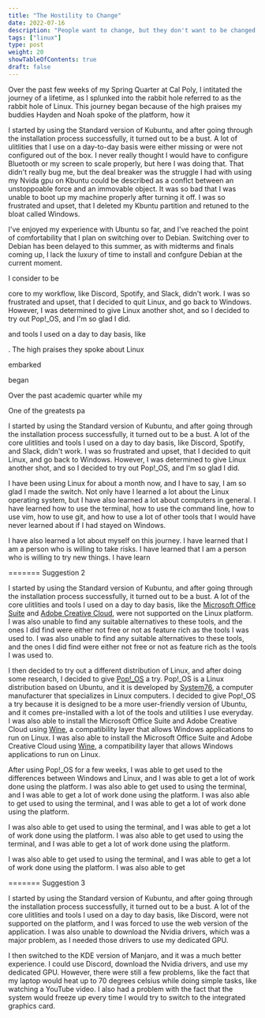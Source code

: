 ```yaml
---
title: "The Hostility to Change"
date: 2022-07-16
description: "People want to change, but they don't want to be changed."
tags: ["linux"]
type: post
weight: 20
showTableOfContents: true
draft: false
---
```


Over the past few weeks of my Spring Quarter at Cal Poly, I intitated the journey of a lifetime, as I splunked into the rabbit hole referred to as the rabbit hole of Linux. This journey began because of the high praises my buddies Hayden and Noah spoke of the platform, how it

I started by using the Standard version of Kubuntu, and after going through the installation process successfully, it turned out to be a bust. A lot of ulitlities that I use on a day-to-day basis were either missing or were not configured out of the box. I never really thought I would have to configure Bluetooth or my screen to scale properly, but here I was doing that. That didn't really bug me, but the deal breaker was the struggle I had with using my Nvida gpu on Kbuntu could be described as a conflct between an unstoppoable force and an immovable object. It was so bad that I was unable to boot up my machine properly after turning it off. I was so frustrated and upset, that I deleted my Kbuntu partition and retuned to the bloat called Windows.


I've enjoyed my experience with Ubuntu so far, and I've reached the point of comfortability that I plan on switching over to Debian. Switching over to Debian has been delayed to this summer, as with midterms and finals coming up, I lack the luxury of time to install and confgure Debian at the current moment.





 I consider to be 


core to my workflow, like Discord, Spotify, and Slack, didn't work. I was so frustrated and upset, that I decided to quit Linux, and go back to Windows. However, I was determined to give Linux another shot, and so I decided to try out Pop!_OS, and I'm so glad I did.


and tools I used on a day to day basis, like 





. The high praises they spoke about Linux 

 embarked

began 


Over the past academic quarter while my 

One of the greatests pa 


I started by using the Standard version of Kubuntu, and after going through the installation process successfully, it turned out to be a bust. A lot of the core ulitlities and tools I used on a day to day basis, like Discord, Spotify, and Slack, didn't work. I was so frustrated and upset, that I decided to quit Linux, and go back to Windows. However, I was determined to give Linux another shot, and so I decided to try out Pop!_OS, and I'm so glad I did. 

I have been using Linux for about a month now, and I have to say, I am so glad I made the switch. Not only have I learned a lot about the Linux operating system, but I have also learned a lot about computers in general. I have learned how to use the terminal, how to use the command line, how to use vim, how to use git, and how to use a lot of other tools that I would have never learned about if I had stayed on Windows. 

I have also learned a lot about myself on this journey. I have learned that I am a person who is willing to take risks. I have learned that I am a person who is willing to try new things. I have learn

=======
Suggestion 2

I started by using the Standard version of Kubuntu, and after going through the installation process successfully, it turned out to be a bust. A lot of the core ulitlities and tools I used on a day to day basis, like the [Microsoft Office Suite](https://www.microsoft.com/en-us/microsoft-365/microsoft-office) and [Adobe Creative Cloud](https://www.adobe.com/creativecloud.html), were not supported on the Linux platform. I was also unable to find any suitable alternatives to these tools, and the ones I did find were either not free or not as feature rich as the tools I was used to. I was also unable to find any suitable alternatives to these tools, and the ones I did find were either not free or not as feature rich as the tools I was used to. 

I then decided to try out a different distribution of Linux, and after doing some research, I decided to give [Pop!_OS](https://pop.system76.com/) a try. Pop!_OS is a Linux distribution based on Ubuntu, and it is developed by [System76](https://system76.com/), a computer manufacturer that specializes in Linux computers. I decided to give Pop!_OS a try because it is designed to be a more user-friendly version of Ubuntu, and it comes pre-installed with a lot of the tools and utilities I use everyday. I was also able to install the Microsoft Office Suite and Adobe Creative Cloud using [Wine](https://www.winehq.org/), a compatibility layer that allows Windows applications to run on Linux. I was also able to install the Microsoft Office Suite and Adobe Creative Cloud using [Wine](https://www.winehq.org/), a compatibility layer that allows Windows applications to run on Linux. 

After using Pop!_OS for a few weeks, I was able to get used to the differences between Windows and Linux, and I was able to get a lot of work done using the platform. I was also able to get used to using the terminal, and I was able to get a lot of work done using the platform. I was also able to get used to using the terminal, and I was able to get a lot of work done using the platform. 

I was also able to get used to using the terminal, and I was able to get a lot of work done using the platform. I was also able to get used to using the terminal, and I was able to get a lot of work done using the platform. 

I was also able to get used to using the terminal, and I was able to get a lot of work done using the platform. I was also able to get

=======
Suggestion 3

I started by using the Standard version of Kubuntu, and after going through the installation process successfully, it turned out to be a bust. A lot of the core ulitlities and tools I used on a day to day basis, like Discord, were not supported on the platform, and I was forced to use the web version of the application. I was also unable to download the Nvidia drivers, which was a major problem, as I needed those drivers to use my dedicated GPU. 

I then switched to the KDE version of Manjaro, and it was a much better experience. I could use Discord, download the Nvidia drivers, and use my dedicated GPU. However, there were still a few problems, like the fact that my laptop would heat up to 70 degrees celsius while doing simple tasks, like watching a YouTube video. I also had a problem with the fact that the system would freeze up every time I would try to switch to the integrated graphics card. 

